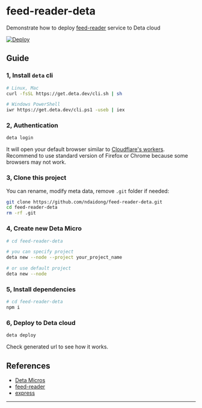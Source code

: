 # feed-reader-deta

Demonstrate how to deploy [feed-reader](https://github.com/ndaidong/feed-reader) service to Deta cloud

[![Deploy](https://button.deta.dev/1/svg)](https://go.deta.dev/deploy?repo=https://github.com/ndaidong/feed-reader-deta)

## Guide


### 1, Install `deta` cli

```bash
# Linux, Mac
curl -fsSL https://get.deta.dev/cli.sh | sh

# Windows PowerShell
iwr https://get.deta.dev/cli.ps1 -useb | iex
```

### 2, Authentication

```bash
deta login
```

It will open your default browser similar to [Cloudflare's workers](https://workers.cloudflare.com/).
Recommend to use standard version of Firefox or Chrome because some browsers may not work.

### 3, Clone this project

You can rename, modify meta data, remove `.git` folder if needed:

```bash
git clone https://github.com/ndaidong/feed-reader-deta.git
cd feed-reader-deta
rm -rf .git
```

### 4, Create new Deta Micro

```bash
# cd feed-reader-deta

# you can specify project
deta new --node --project your_project_name

# or use default project
deta new --node
```

### 5, Install dependencies

```bash
# cd feed-reader-deta
npm i
```

### 6, Deploy to Deta cloud

```bash
deta deploy
```

Check generated url to see how it works.


## References

- [Deta Micros](https://docs.deta.sh/docs/micros/about)
- [feed-reader](https://github.com/ndaidong/feed-reader)
- [express](https://github.com/expressjs/express)

---
